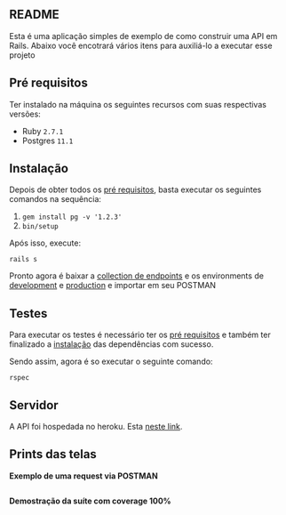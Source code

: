 ## README

Esta é uma aplicação simples de exemplo de como construir uma API em Rails.
Abaixo você encotrará vários itens para auxiliá-lo a executar esse projeto

## Pré requisitos

Ter instalado na máquina os seguintes recursos com suas respectivas versões:

- Ruby `2.7.1`
- Postgres `11.1`

## Instalação

Depois de obter todos os [pré requisitos](#pré-requisitos), basta executar os seguintes comandos na sequência:

1. `gem install pg -v '1.2.3'`
2. `bin/setup`

Após isso, execute:

`rails s`

Pronto agora é baixar a [collection de endpoints](#) e os environments de [development]() e [production]() e importar em seu POSTMAN

## Testes

Para executar os testes é necessário ter os [pré requisitos](#pré-requisitos) e também ter finalizado a [instalação](#instalação) das dependências com sucesso.

Sendo assim, agora é so executar o seguinte comando:

`rspec`

## Servidor

A API foi hospedada no heroku.
Esta [neste link](https://api-example-challenge.herokuapp.com).

## Prints das telas

**Exemplo de uma request via POSTMAN**

![]()

**Demostração da suíte com coverage 100%**

![]()
